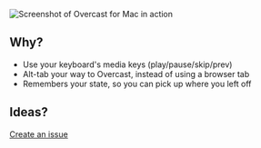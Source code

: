 ![Screenshot of Overcast for Mac in action](/screenshot.jpg)

## Why?

* Use your keyboard's media keys (play/pause/skip/prev)
* Alt-tab your way to Overcast, instead of using a browser tab
* Remembers your state, so you can pick up where you left off

## Ideas?

[Create an issue](https://github.com/nathanbirrell/overcast-macos/issues)

